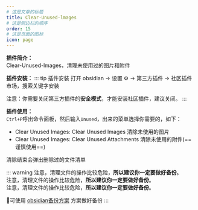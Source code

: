```yaml
---
# 这是文章的标题
title: Clear-Unused-lmages
# 这是侧边栏的顺序
order: 15
# 这是页面的图标
icon: page
---
```

**插件简介：**  
Clear-Unused-lmages，清理未使用过的图片和附件

**插件安装：**
::: tip 插件安装
打开 obsidian → 设置 ⚙️ → 第三方插件 → 社区插件市场，搜索关键字安装

注意：你需要关闭第三方插件的**安全模式**，才能安装社区插件，建议关闭。
:::

**插件使用：**  
`Ctrl+P`呼出命令面板，然后输入`Unused`，出来的菜单选择你需要的，如下：

- Clear Unused Images: Clear Unused Images  清除未使用的图片
- Clear Unused Images: Clear Unused Attachments 清除未使用的附件(==谨慎使用==)

清除结束会弹出删除过的文件清单

::: warning
注意，清理文件的操作比较危险，**所以建议你一定要做好备份**。  
注意，清理文件的操作比较危险，**所以建议你一定要做好备份**。  
注意，清理文件的操作比较危险，**所以建议你一定要做好备份**。  

🍑可使用 [obsidian备份方案](/zh/documentation/ob备份方案.md) 方案做好备份
:::


